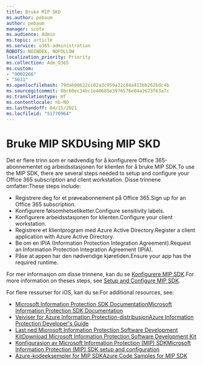 ```yaml
---
title: Bruke MIP SKD
ms.author: pebaum
author: pebaum
manager: scotv
ms.audience: Admin
ms.topic: article
ms.service: o365-administration
ROBOTS: NOINDEX, NOFOLLOW
localization_priority: Priority
ms.collection: Adm_O365
ms.custom:
- "9002266"
- "5631"
ms.openlocfilehash: 79da600622cc02a3c959a32c84a413bb262bdc4b
ms.sourcegitcommit: 8bc60ec34bc1e40685e3976576e04a2623f63a7c
ms.translationtype: HT
ms.contentlocale: nb-NO
ms.lasthandoff: 04/15/2021
ms.locfileid: "51770964"
---
```

# <a name="using-mip-skd"></a><span data-ttu-id="34a04-102">Bruke MIP SKD</span><span class="sxs-lookup"><span data-stu-id="34a04-102">Using MIP SKD</span></span>

<span data-ttu-id="34a04-103">Det er flere trinn som er nødvendig for å konfigurere Office 365-abonnementet og arbeidsstasjonen for klienten for å bruke MIP SDK.</span><span class="sxs-lookup"><span data-stu-id="34a04-103">To use the MIP SDK, there are several steps needed to setup and configure your Office 365 subscription and client workstation.</span></span> <span data-ttu-id="34a04-104">Disse trinnene omfatter:</span><span class="sxs-lookup"><span data-stu-id="34a04-104">These steps include:</span></span>

- <span data-ttu-id="34a04-105">Registrere deg for et prøveabonnement på Office 365.</span><span class="sxs-lookup"><span data-stu-id="34a04-105">Sign up for an Office 365 subscription.</span></span>
- <span data-ttu-id="34a04-106">Konfigurere følsomhetsetiketter.</span><span class="sxs-lookup"><span data-stu-id="34a04-106">Configure sensitivity labels.</span></span>
- <span data-ttu-id="34a04-107">Konfigurere arbeidsstasjonen for klienten.</span><span class="sxs-lookup"><span data-stu-id="34a04-107">Configure your client workstation.</span></span>
- <span data-ttu-id="34a04-108">Registrere et klientprogram med Azure Active Directory.</span><span class="sxs-lookup"><span data-stu-id="34a04-108">Register a client application with Azure Active Directory.</span></span>
- <span data-ttu-id="34a04-109">Be om en IPIA (Information Protection Integration Agreement).</span><span class="sxs-lookup"><span data-stu-id="34a04-109">Request an Information Protection Integration Agreement (IPIA).</span></span>
- <span data-ttu-id="34a04-110">Påse at appen har den nødvendige kjøretiden.</span><span class="sxs-lookup"><span data-stu-id="34a04-110">Ensure your app has the required runtime.</span></span>

<span data-ttu-id="34a04-111">For mer informasjon om disse trinnene, kan du se [Konfigurere MIP SDK](https://docs.microsoft.com/information-protection/develop/setup-configure-mip).</span><span class="sxs-lookup"><span data-stu-id="34a04-111">For more information on theses steps, see [Setup and Configure MIP SDK](https://docs.microsoft.com/information-protection/develop/setup-configure-mip).</span></span>

<span data-ttu-id="34a04-112">For flere ressurser for iOS, kan du se:</span><span class="sxs-lookup"><span data-stu-id="34a04-112">For additional resources, see:</span></span>

- [<span data-ttu-id="34a04-113">Microsoft Information Protection SDK Documentation</span><span class="sxs-lookup"><span data-stu-id="34a04-113">Microsoft Information Protection SDK Documentation</span></span>](https://docs.microsoft.com/information-protection/develop/)
- [<span data-ttu-id="34a04-114">Veiviser for Azure Information Protection-distribusjon</span><span class="sxs-lookup"><span data-stu-id="34a04-114">Azure Information Protection Developer's Guide</span></span>](https://docs.microsoft.com/azure/information-protection/develop/developers-guide)
- [<span data-ttu-id="34a04-115">Last ned Microsoft Information Protection Software Development Kit</span><span class="sxs-lookup"><span data-stu-id="34a04-115">Download Microsoft Information Protection Software Development Kit</span></span>](https://www.microsoft.com/download/details.aspx?id=57392)
- [<span data-ttu-id="34a04-116">Konfigurasjon av Microsoft Information Protection (MIP) SDK</span><span class="sxs-lookup"><span data-stu-id="34a04-116">Microsoft Information Protection (MIP) SDK setup and configuration</span></span>](https://docs.microsoft.com/information-protection/develop/setup-configure-mip)
- [<span data-ttu-id="34a04-117">Azure-kodeeksempler for MIP SDK</span><span class="sxs-lookup"><span data-stu-id="34a04-117">Azure Code Samples for MIP SDK</span></span>](https://azure.microsoft.com/resources/samples/?sort=0&term=mipsdk)
